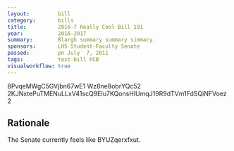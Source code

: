```yaml
---
layout:         bill
category:       bills
title:          2016-7 Really Cool Bill 191
year:           2016-2017
summary:        Blargh summary summary simmary.
sponsors:       LHS Student-Faculty Senate
passed:         pn July  7, 2011
tags:           test-bill hCB
visualworkflow: true
---
```



8PvqeMWgC5GVjbn67wE1 Wz8ne8obrYQc52 2KJNxtePuTMENuLLxV41scQ9EIu7KQonsHIUmqJ19R9dTVm1FdSQiNFVoez2 




Rationale
---------
The Senate currently feels like BYUZqerxfxut.
